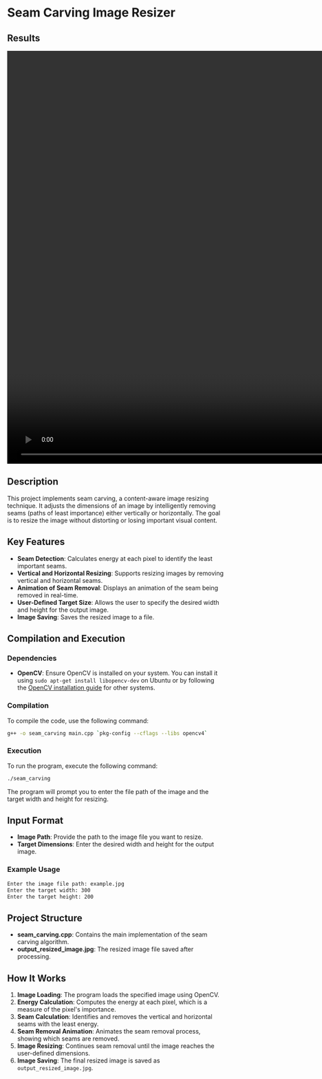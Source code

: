 # Seam Carving Image Resizer

## Results
<video width="1920" controls>
  <source src="Results.mp4" type="video/mp4">
  Your browser does not support the video tag.
</video>

## Description
This project implements seam carving, a content-aware image resizing technique. It adjusts the dimensions of an image by intelligently removing seams (paths of least importance) either vertically or horizontally. The goal is to resize the image without distorting or losing important visual content.

## Key Features
- **Seam Detection**: Calculates energy at each pixel to identify the least important seams.
- **Vertical and Horizontal Resizing**: Supports resizing images by removing vertical and horizontal seams.
- **Animation of Seam Removal**: Displays an animation of the seam being removed in real-time.
- **User-Defined Target Size**: Allows the user to specify the desired width and height for the output image.
- **Image Saving**: Saves the resized image to a file.

## Compilation and Execution
### Dependencies
- **OpenCV**: Ensure OpenCV is installed on your system. You can install it using `sudo apt-get install libopencv-dev` on Ubuntu or by following the [OpenCV installation guide](https://docs.opencv.org/master/d7/d9f/tutorial_linux_install.html) for other systems.

### Compilation
To compile the code, use the following command:
```sh
g++ -o seam_carving main.cpp `pkg-config --cflags --libs opencv4`
```

### Execution
To run the program, execute the following command:
```sh
./seam_carving
```

The program will prompt you to enter the file path of the image and the target width and height for resizing.

## Input Format
- **Image Path**: Provide the path to the image file you want to resize.
- **Target Dimensions**: Enter the desired width and height for the output image.

### Example Usage
```sh
Enter the image file path: example.jpg
Enter the target width: 300
Enter the target height: 200
```

## Project Structure
- **seam_carving.cpp**: Contains the main implementation of the seam carving algorithm.
- **output_resized_image.jpg**: The resized image file saved after processing.

## How It Works
1. **Image Loading**: The program loads the specified image using OpenCV.
2. **Energy Calculation**: Computes the energy at each pixel, which is a measure of the pixel's importance.
3. **Seam Calculation**: Identifies and removes the vertical and horizontal seams with the least energy.
4. **Seam Removal Animation**: Animates the seam removal process, showing which seams are removed.
5. **Image Resizing**: Continues seam removal until the image reaches the user-defined dimensions.
6. **Image Saving**: The final resized image is saved as `output_resized_image.jpg`.


